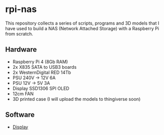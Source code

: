 # rpi-nas
This repository collects a series of scripts, programs and 3D models that I have used to build a NAS (Network Attached Storage) with a Raspberry Pi from scratch.

## Hardware
- Raspberry Pi 4 (8Gb RAM)
- 2x X835 SATA to USB3 boards
- 2x WesternDigital RED 14Tb
- PSU 240V -> 12V 6A
- PSU 12V -> 5V 3A
- Display SSD1306 SPI OLED
- 12cm FAN
- 3D printed case (I will upload the models to thingiverse soon)

## Software
- [Display](./display/README.md)